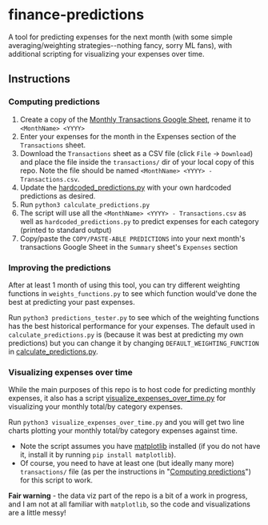 # finance-predictions

A tool for predicting expenses for the next month (with some simple averaging/weighting strategies--nothing fancy, sorry ML fans), with additional scripting for visualizing your expenses over time.

## Instructions

### Computing predictions
1. Create a copy of the [Monthly Transactions Google Sheet](https://docs.google.com/spreadsheets/d/1tAU0B2JERHkkEBV7TIup-qKHJk2BSqA6kzL4jzG2Mac/edit?usp=sharing), rename it to `<MonthName> <YYYY>`
2. Enter your expenses for the month in the Expenses section of the `Transactions` sheet.
3. Download the `Transactions` sheet as a CSV file (click `File` -> `Download`) and place the file inside the `transactions/` dir of your local copy of this repo. Note the file should be named `<MonthName> <YYYY> - Transactions.csv`. 
4. Update the [hardcoded_predictions.py](./hardcoded_predictions.py) with your own hardcoded predictions as desired.
5. Run `python3 calculate_predictions.py`
6. The script will use all the `<MonthName> <YYYY> - Transactions.csv` as well as `hardcoded_predictions.py` to predict expenses for each category (printed to standard output)
7. Copy/paste the `COPY/PASTE-ABLE PREDICTIONS` into your next month's transactions Google Sheet in the `Summary` sheet's `Expenses` section

### Improving the predictions

After at least 1 month of using this tool, you can try different weighting functions in `weights_functions.py` to see which function would've done the best at predicting your past expenses. 

Run `python3 predictions_tester.py` to see which of the weighting functions has the best historical performance for your expenses. The default used in `calculate_predictions.py` is (because it was best at predicting my own predictions) but you can change it by changing `DEFAULT_WEIGHTING_FUNCTION` in [calculate_predictions.py](./calculate_predictions.py). 


### Visualizing expenses over time

While the main purposes of this repo is to host code for predicting monthly expenses, it also has a script [visualize_expenses_over_time.py](visualize_expenses_over_time.py) for visualizing your monthly total/by category expenses. 

Run `python3 visualize_expenses_over_time.py` and you will get two line charts plotting your monthly total/by category expenses against time. 
- Note the script assumes you have [matplotlib](https://pypi.org/project/matplotlib/) installed (if you do not have it, install it by running `pip install matplotlib`).
- Of course, you need to have at least one (but ideally many more) `transactions/` file (as per the instructions in "[Computing predictions](#computing-predictions)") for this script to work.

**Fair warning** - the data viz part of the repo is a bit of a work in progress, and I am not at all familiar with `matplotlib`, so the code and visualizations are a little messy!
